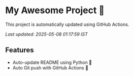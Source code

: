# My Awesome Project 🚀

This project is automatically updated using GitHub Actions.

_Last updated: 2025-05-08 01:17:59 IST_

## Features
- Auto-update README using Python 🐍
- Auto Git push with GitHub Actions 🤖
